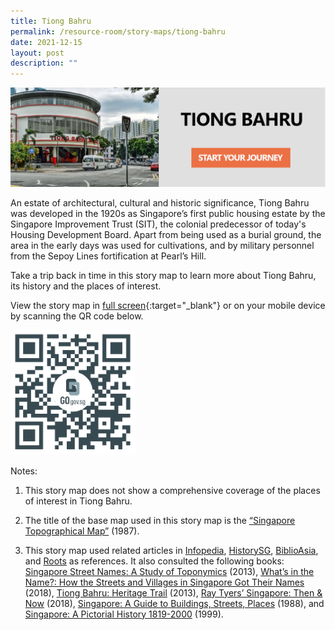 ```yaml
---
title: Tiong Bahru
permalink: /resource-room/story-maps/tiong-bahru
date: 2021-12-15
layout: post
description: ""
---
```

[![Alt text for image on Isomer site](/images/storymap-image-tiong-bahru-1.png)](https://go.gov.sg/aql6fe)

An estate of architectural, cultural and historic significance, Tiong Bahru was developed in the 1920s as Singapore’s first public housing estate by the Singapore Improvement Trust (SIT), the colonial predecessor of today's Housing Development Board. Apart from being used as a burial ground, the area in the early days was used for cultivations, and by military personnel from the Sepoy Lines fortification at Pearl’s Hill.

Take a trip back in time in this story map to learn more about Tiong Bahru, its history and the places of interest.

View the story map in [full screen](https://go.gov.sg/aql6fe){:target="_blank"} or on your mobile device by scanning the QR code below.

<img src="/images/qr-code-storymap-tiong-bahru.jpg" alt="qr-code-storymap- tiong-bahru" style="width:200px;" />

Notes:

1. This story map does not show a comprehensive coverage of the places of interest in Tiong Bahru.

2. The title of the base map used in this story map is the [“Singapore Topographical Map”](https://www.nas.gov.sg/archivesonline/maps_building_plans/record-details/fb66894d-115c-11e3-83d5-0050568939ad) (1987).

3. This story map used related articles in [Infopedia](https://eresources.nlb.gov.sg/infopedia/), [HistorySG](http://eresources.nlb.gov.sg/history), [BiblioAsia](https://www.nlb.gov.sg/Browse/BiblioAsia.aspx), and [Roots](https://www.roots.sg/) as references. It also consulted the following books: [Singapore Street Names: A Study of Toponymics](https://eservice.nlb.gov.sg/item_holding.aspx?bid=200123850) (2013), [What’s in the Name?: How the Streets and Villages in Singapore Got Their Names](https://eservice.nlb.gov.sg/item_holding.aspx?bid=202924449) (2018), [Tiong Bahru: Heritage Trail](https://eservice.nlb.gov.sg/item_holding.aspx?bid=201167347) (2013), [Ray Tyers’ Singapore: Then & Now](https://eservice.nlb.gov.sg/item_holding.aspx?bid=203784837) (2018), [Singapore: A Guide to Buildings, Streets, Places](http://eservice.nlb.gov.sg/item_holding.aspx?bid=4712298) (1988), and [Singapore: A Pictorial History 1819-2000](http://eservice.nlb.gov.sg/item_holding.aspx?bid=9651676) (1999).